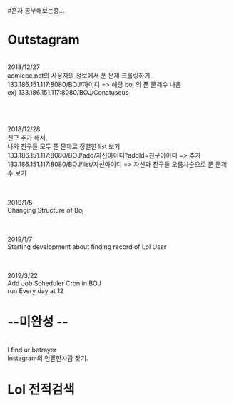 #혼자 공부해보는중...
# Outstagram


<br> 2018/12/27
<br> acmicpc.net의 사용자의 정보에서 푼 문제 크롤링하기.
<br> 133.186.151.117:8080/BOJ/아이디   => 해당 boj 의 푼 문제수 나옴
<br> ex) 133.186.151.117:8080/BOJ/Conatuseus


<br><br><br> 2018/12/28
<br> 친구 추가 해서,
<br> 나와 친구들 모두 푼 문제로 정렬한 list 보기
<br> 133.186.151.117:8080/BOJ/add/자신아이디?addId=친구아이디    => 추가
<br> 133.186.151.117:8080/BOJ/list/자신아이디     =>  자신과 친구들 오름차순으로 푼 문제수 보기

<br><br> 2019/1/5
<br> Changing Structure of Boj

<br><br> 2019/1/7
<br> Starting development about finding record of Lol User

<br><br> 2019/3/22
<br> Add Job Scheduler Cron in BOJ
<br> run Every day at 12 <br>

# --미완성 --
<br> I find ur betrayer
<br> Instagram의 언팔한사람 찾기.

# Lol 전적검색
